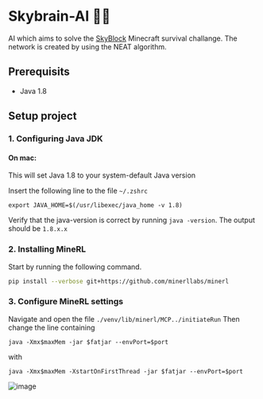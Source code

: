 # Skybrain-AI 🧠🤖
AI which aims to solve the [SkyBlock](https://skyblock.net) Minecraft survival challange. The network is created by using the NEAT algorithm.

## Prerequisits
- Java 1.8

## Setup project
### 1. Configuring Java JDK
#### On mac:
This will set Java 1.8 to your system-default Java version

Insert the following line to the file `~/.zshrc`
```text
export JAVA_HOME=$(/usr/libexec/java_home -v 1.8)
```

Verify that the java-version is correct by running `java -version`. The output should be `1.8.x.x`
### 2. Installing MineRL
Start by running the following command.
```bash
pip install --verbose git+https://github.com/minerllabs/minerl
```

### 3. Configure MineRL settings
Navigate and open the file `./venv/lib/minerl/MCP../initiateRun`
Then change the line containing
```
java -Xmx$maxMem -jar $fatjar --envPort=$port
```
with
```
java -Xmx$maxMem -XstartOnFirstThread -jar $fatjar --envPort=$port
```
![image](https://user-images.githubusercontent.com/7690439/200194574-91f809b6-131b-417a-9d28-652a5fb69669.png)
